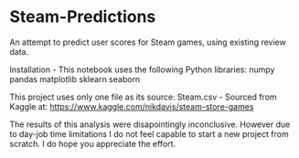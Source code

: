 # Steam-Predictions
An attempt to predict user scores for Steam games, using existing review data.

Installation - This notebook uses the following Python libraries:
  numpy
  pandas
  matplotlib
  sklearn
  seaborn
  
This project uses only one file as its source:
  Steam.csv - Sourced from Kaggle at: https://www.kaggle.com/nikdavis/steam-store-games

The results of this analysis were disapointingly inconclusive. However due to day-job time limitations I do not feel capable to start a new project from scratch. I do hope you appreciate the effort.